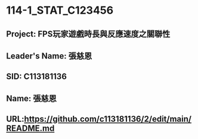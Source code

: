 # 114-1_STAT_C123456
## Project: FPS玩家遊戲時長與反應速度之關聯性
## Leader's Name: 張慈恩
## SID: C113181136
## Name: 張慈恩
## URL:https://github.com/c113181136/2/edit/main/README.md
